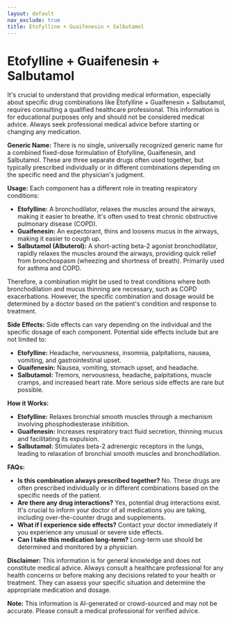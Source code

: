 ```yaml
---
layout: default
nav_exclude: true
title: Etofylline + Guaifenesin + Salbutamol
---
```


# Etofylline + Guaifenesin + Salbutamol

It's crucial to understand that providing medical information, especially about specific drug combinations like Etofylline + Guaifenesin + Salbutamol, requires consulting a qualified healthcare professional.  This information is for educational purposes only and should not be considered medical advice.  Always seek professional medical advice before starting or changing any medication.

**Generic Name:**  There is no single, universally recognized generic name for a combined fixed-dose formulation of Etofylline, Guaifenesin, and Salbutamol.  These are three separate drugs often used together, but typically prescribed individually or in different combinations depending on the specific need and the physician's judgment.

**Usage:**  Each component has a different role in treating respiratory conditions:

* **Etofylline:** A bronchodilator, relaxes the muscles around the airways, making it easier to breathe.  It's often used to treat chronic obstructive pulmonary disease (COPD).
* **Guaifenesin:** An expectorant, thins and loosens mucus in the airways, making it easier to cough up.
* **Salbutamol (Albuterol):** A short-acting beta-2 agonist bronchodilator, rapidly relaxes the muscles around the airways, providing quick relief from bronchospasm (wheezing and shortness of breath).  Primarily used for asthma and COPD.

Therefore, a combination might be used to treat conditions where both bronchodilation and mucus thinning are necessary, such as COPD exacerbations.  However, the specific combination and dosage would be determined by a doctor based on the patient's condition and response to treatment.


**Side Effects:**  Side effects can vary depending on the individual and the specific dosage of each component.  Potential side effects include but are not limited to:

* **Etofylline:** Headache, nervousness, insomnia, palpitations, nausea, vomiting, and gastrointestinal upset.
* **Guaifenesin:** Nausea, vomiting, stomach upset, and headache.
* **Salbutamol:** Tremors, nervousness, headache, palpitations, muscle cramps, and increased heart rate.  More serious side effects are rare but possible.


**How it Works:**

* **Etofylline:** Relaxes bronchial smooth muscles through a mechanism involving phosphodiesterase inhibition.
* **Guaifenesin:** Increases respiratory tract fluid secretion, thinning mucus and facilitating its expulsion.
* **Salbutamol:**  Stimulates beta-2 adrenergic receptors in the lungs, leading to relaxation of bronchial smooth muscles and bronchodilation.


**FAQs:**

* **Is this combination always prescribed together?** No.  These drugs are often prescribed individually or in different combinations based on the specific needs of the patient.
* **Are there any drug interactions?** Yes, potential drug interactions exist.  It's crucial to inform your doctor of all medications you are taking, including over-the-counter drugs and supplements.
* **What if I experience side effects?** Contact your doctor immediately if you experience any unusual or severe side effects.
* **Can I take this medication long-term?**  Long-term use should be determined and monitored by a physician.


**Disclaimer:** This information is for general knowledge and does not constitute medical advice. Always consult a healthcare professional for any health concerns or before making any decisions related to your health or treatment.  They can assess your specific situation and determine the appropriate medication and dosage.


**Note:** This information is AI-generated or crowd-sourced and may not be accurate. Please consult a medical professional for verified advice.